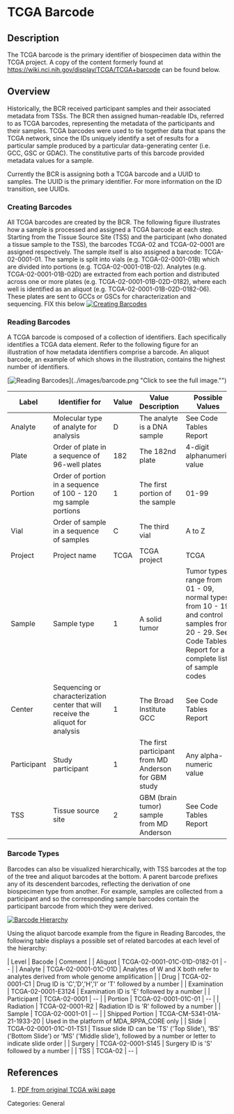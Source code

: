 # TCGA Barcode

## Description

The TCGA barcode is the primary identifier of biospecimen data within the TCGA project. A copy of the content formerly found at https://wiki.nci.nih.gov/display/TCGA/TCGA+barcode can be found below.

## Overview

Historically, the BCR received participant samples and their associated metadata from TSSs. The BCR then assigned human-readable IDs, referred to as TCGA barcodes, representing the metadata of the participants and their samples. TCGA barcodes were used to tie together data that spans the TCGA network, since the IDs uniquely identify a set of results for a particular sample produced by a particular data-generating center (i.e. GCC, GSC or GDAC). The constitutive parts of this barcode provided metadata values for a sample.

Currently the BCR is assigning both a TCGA barcode and a UUID to samples. The UUID is the primary identifier.
For more information on the ID transition, see UUIDs.

### Creating Barcodes

All TCGA barcodes are created by the BCR. The following figure illustrates how a sample is processed and assigned a TCGA barcode at each step. Starting from the Tissue Source Site (TSS) and the participant (who donated a tissue sample to the TSS), the barcodes TCGA-02 and TCGA-02-0001 are assigned respectively. The sample itself is also assigned a barcode: TCGA-02-0001-01. The sample is split into vials (e.g. TCGA-02-0001-01B) which are divided into portions (e.g. TCGA-02-0001-01B-02). Analytes (e.g. TCGA-02-0001-01B-02D) are extracted from each portion and distributed across one or more plates (e.g. TCGA-02-0001-01B-02D-0182), where each well is identified as an aliquot (e.g. TCGA-02-0001-01B-02D-0182-06). These plates are sent to GCCs or GSCs for characterization and sequencing.
FIX this below
[![Creating Barcodes](../images/creating_barcodes.png)](../images/creating_barcodes.png "Click to see the full image.")

### Reading Barcodes

A TCGA barcode is composed of a collection of identifiers. Each specifically identifies a TCGA data element. Refer to the following figure for an illustration of how metadata identifiers comprise a barcode. An aliquot barcode, an example of which shows in the illustration, contains the highest number of identifiers.

[![Reading Barcodes](../images/barcode.png)](../images/barcode.png "Click to see the full image."")

| Label       | Identifier for                                                                   | Value | Value Description                                    | Possible Values                                                                                                                                        |
| ----------- | -------------------------------------------------------------------------------- | ----- | ---------------------------------------------------- | ------------------------------------------------------------------------------------------------------------------------------------------------------ |
| Analyte     | Molecular type of analyte for analysis                                           | D     | The analyte is a DNA sample                          | See Code Tables Report                                                                                                                                 |
| Plate       | Order of plate in a sequence of 96-well plates                                   | 182   | The 182nd plate                                      | 4-digit alphanumeric value                                                                                                                             |
| Portion     | Order of portion in a sequence of 100 - 120 mg sample portions                   | 1     | The first portion of the sample                      | 01-99                                                                                                                                                  |
| Vial        | Order of sample in a sequence of samples                                         | C     | The third vial                                       | A to Z                                                                                                                                                 |
| Project     | Project name                                                                     | TCGA  | TCGA project                                         | TCGA                                                                                                                                                   |
| Sample      | Sample type                                                                      | 1     | A solid tumor                                        | Tumor types range from 01 - 09, normal types from 10 - 19 and control samples from 20 - 29. See Code Tables Report for a complete list of sample codes |
| Center      | Sequencing or characterization center that will receive the aliquot for analysis | 1     | The Broad Institute GCC                              | See Code Tables Report                                                                                                                                 |
| Participant | Study participant                                                                | 1     | The first participant from MD Anderson for GBM study | Any alpha-numeric value                                                                                                                                |
| TSS         | Tissue source site                                                               | 2     | GBM (brain tumor) sample from MD Anderson            | See Code Tables Report                                                                                                                                 |

### Barcode Types

Barcodes can also be visualized hierarchically, with TSS barcodes at the top of the tree and aliquot barcodes at the bottom. A parent barcode prefixes any of its descendent barcodes, reflecting the derivation of one biospecimen type from another. For example, samples are collected from a participant and so the corresponding sample barcodes contain the participant barcode from which they were derived.

[![Barcode Hierarchy](../images/hierarchy.png)](../images/hierarchy.png "Click to see the full image.")

Using the aliquot barcode example from the figure in Reading Barcodes, the following table displays a possible set of related barcodes at each level of the hierarchy:

| Level | Bacode | Comment |
| Aliquot | TCGA-02-0001-01C-01D-0182-01 | -- |
| Analyte | TCGA-02-0001-01C-01D | Analytes of W and X both refer to analytes derived from whole genome amplification |
| Drug | TCGA-02-0001-C1 | Drug ID is 'C','D','H','I' or 'T' followed by a number |
| Examination | TCGA-02-0001-E3124 | Examination ID is 'E' followed by a number |
| Participant | TCGA-02-0001 | -- |
| Portion | TCGA-02-0001-01C-01 | -- |
| Radiation | TCGA-02-0001-R2 | Radiation ID is 'R' followed by a number |
| Sample | TCGA-02-0001-01 | -- |
| Shipped Portion | TCGA-CM-5341-01A-21-1933-20 | Used in the platform of MDA_RPPA_CORE only |
| Slide | TCGA-02-0001-01C-01-TS1 | Tissue slide ID can be 'TS' ('Top Slide'), 'BS' ('Bottom Slide') or 'MS' ('Middle slide'), followed by a number or letter to indicate slide order |
| Surgery | TCGA-02-0001-S145 | Surgery ID is 'S' followed by a number |
| TSS | TCGA-02 | -- |

## References

1. [PDF from original TCGA wiki page](../images/TCGA-TCGAbarcode-080518-1750-4378.pdf)

Categories: General
